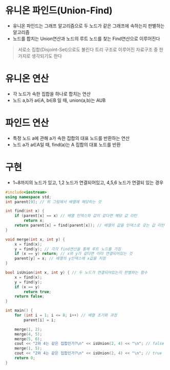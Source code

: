 # 유니온 파인드(Union-Find)
- 유니온 파인드는 그래프 알고리즘으로 두 노드가 같은 그래프에 속하는지 판별하는 알고리즘
- 노드를 합치는 Union연산과 노드의 루트 노드를 찾는 Find연산으로 이루어진다
> 서로소 집합(Disjoint-Set)으로도 불린다
> 트리 구조로 이루어진 자료구조 중 한가지로 생각되기도 한다

# 유니온 연산
- 각 노드가 속한 집합을 하나로 합치는 연산
- 노드 a,b가 a∈A, b∈B 일 때, union(a,b)는 AUB

# 파인드 연산
- 특정 노드 a에 관해 a가 속한 집합의 대표 노드를 반환하는 연산
- 노드 a가 a∈A일 때, find(a)는 A 집합의 대표 노드를 반환

# 구현
- 1~8까지의 노드가 있고, 1,2 노드가 연결되어있고, 4,5,6 노드가 연결되 있는 경우
```c++
#include<iostream>
using namespace std;
int parent[9]; // 위 그림에서 배열에 해당하는 것

int find(int x) {
	if (parent[x] == x) // 배열 인덱스와 값이 같다면 해당 값 리턴
		return x;
	return parent[x] = find(parent[x]); // 배열의 값을 인덱스로 갖는 값 리턴
}

void merge(int x, int y) {
	x = find(x);
	y = find(y); // 각각 find연산을 통해 루트 노드를 가짐
	if (x == y) return; // x와 y가 같다면 이미 연결되어있는 것
	parent[y] = x; // 배열의 y인덱스에 x값을 저장
}

bool isUnion(int x, int y) { // 두 노드가 연결되어있는지 판별하는 함수
	x = find(x);
	y = find(y);
	if (x == y)
		return true;
	return false;
}

int main() {
	for (int i = 1; i <= 8; i++) // 배열 초기화 과정
		parent[i] = i;

	merge(1, 2);
	merge(4, 5);
	merge(5, 6);
	cout << "2와 4는 같은 집합인가?\n" << isUnion(2, 4) << "\n"; // false
	merge(1, 5);
	cout << "2와 4는 같은 집합인가?\n" << isUnion(2, 4) << "\n"; // true
	return 0;
}
```